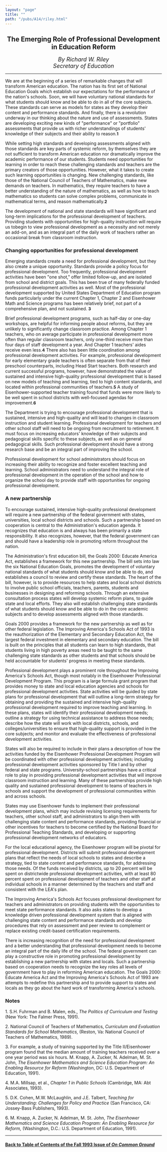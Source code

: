 ```yaml
---
layout: "page"
title: ""
path: "/pubs/A14/riley.html"
---
```

<main>
<center>
<h2>The Emerging Role of Professional Development in Education Reform</h2>
<p><i><font size="+1">By Richard W. Riley
<br/>Secretary of Education</font></i>
</p></center>
<hr/>
We are at the beginning of a series of remarkable changes that will
transform American education. The nation has its first set of National
Education Goals which establish our expectations for the performance of
the nation's schools. Soon, we will have voluntary national standards for
what students should know and be able to do in all of the core subjects.
These standards can serve as models for states as they develop their
content and performance standards. And finally, there is a revolution
underway in our thinking about the nature and use of assessments. States
are developing exciting new kinds of "performance" or "portfolio"
assessments that provide us with richer understandings of students'
knowledge of their subjects and their ability to reason.<font size="-1"><b>1</b></font>
<p>
While setting high standards and developing assessments aligned with those
standards are key parts of systemic reform, by themselves they are not
sufficient to transform American education nor dramatically improve the
academic performance of our students. Students need opportunities for
learning in order to reach these challenging standards and teachers are
the primary creators of those opportunities. However, what it takes to
create such learning opportunities is changing. New challenging standards,
like those of the National Council of Teachers of Mathematics, make new
demands on teachers. In mathematics, they require teachers to have a
better understanding of the nature of mathematics, as well as how to teach
mathematics so students can solve complex problems, communicate in
mathematical terms, and reason mathematically.<font size="-1"><b>2</b></font>
</p><p>
The development of national and state standards will have significant and
long-term implications for the professional development of teachers.
Providing students with opportunities for high-quality instruction will
require us tobegin to view professional development as a necessity and not
merely an add-on, and as an integral part of the daily work of teachers
rather an occasional break from classroom instruction.
</p><h3>Changing opportunities for professional development</h3>
Emerging standards create a need for professional development, but they
also create a unique opportunity. Standards provide a policy focus for
professional development. Too frequently, professional development
activities have been "one shot," offer limited follow-up, and are isolated
from school and district goals. This has been true of many federally
funded professional development activities as well. Most of the
professional development supported by United States Department of
Education program funds particularly under the current Chapter 1, Chapter
2 and Eisenhower Math and Science programs has been relatively brief, not
part of a comprehensive plan, and not sustained. <font size="-1">
<b>3</b></font>
<p>
Brief professional development programs, such as half-day or one-day
workshops, are helpful for informing people about reforms, but they are
unlikely to significantly change classroom practice. Among Chapter 1
teachers, who on average participate in professional development more
often than regular classroom teachers, only one-third receive more than
four days of staff development a year. And Chapter 1 teachers' aides
receive even less.<font size="-1"><b>4</b></font> There also has been
little coordination among
professional development activities. For example, professional development
for early elementary grade teachers is often separate from that of their
preschool counterparts, including Head Start teachers.
Both research and current successful programs, however, have demonstrated
the value of sustained and intensive high-quality professional development
that is based on new models of teaching and learning, tied to high content
standards, and located within professional communities of teachers.<font size="-1"><b>5</b></font> A
study of Eisenhower-supported teacher training found that funds were more
likely to be well spent in school districts with well-focused agendas for
improvement.<font size="-1"><b>6</b></font>
</p><p>
The Department is trying to encourage professional development that is
sustained, intensive and high-quality and will lead to changes in
classroom instruction and student learning. Professional development for
teachers and other school staff will need to be ongoing from recruitment
to retirement. It must focus on increasing educators' knowledge of their
subjects and pedagogical skills specific to these subjects, as well as on
general pedagogical skills. Such professional development should have a
strong research base and be an integral part of improving the school.
</p><p>
Professional development for school administrators should focus on
increasing their ability to recognize and foster excellent teaching and
learning. School administrators need to understand the integral role of
professional development in the operation of the school and how to
organize the school day to provide staff with opportunities for ongoing
professional development.
</p><h3>A new partnership</h3>
To encourage sustained, intensive high-quality professional development
will require a new partnership of the federal government with states,
universities, local school districts and schools. Such a partnership based
on cooperation is central to the Administration's education agenda. It
recognizes that education is and always has been primarily a state
responsibility. It also recognizes, however, that the federal government
can and should have a leadership role in promoting reform throughout the
nation.
<p>
The Administration's first education bill, the Goals 2000: Educate America
Act, establishes a framework for this new partnership. The bill sets into
law the six National Education Goals, promotes the development of
voluntary national standards of what students should know and be able to
do, and establishes a council to review and certify these standards. The
heart of the bill, however, is to provide resources to help states and
local school districts to involve public school officials, teachers,
parents, students and businesses in designing and reforming schools.
Through an extensive consultation process states will develop systemic
reform plans, to guide state and local efforts. They also will establish
challenging state standards of what students should know and be able to do
in the core academic subjects and to develop assessments aligned with
those standards.
</p><p>
Goals 2000 provides a framework for the new partnership as well as for
other federal legislation. The Improving America's Schools Act of 1993 is
the reauthorization of the Elementary and Secondary Education Act, the
largest federal investment in elementary and secondary education. The bill
is built on the principles that all students can learn to high standards,
that students living in high poverty areas need to be taught to the same
challenging state standards as other students and that schools should be
held accountable for students' progress in meeting these standards.
</p><p>
Professional development plays a prominent role throughout the Improving
America's Schools Act, though most notably in the Eisenhower Professional
Development Program. This program is a large formula grant program that
provides money to state and local education agencies and schools for
professional development activities. State activities will be guided by
state plans for professional development that will outline a long-term
strategy for obtaining and providing the sustained and intensive
high-quality professional development required to improve teaching and
learning. In these plans, states will identify their professional
development needs; outline a strategy for using technical assistance to
address those needs; describe how the state will work with local
districts, schools, and colleges/universities to ensure that high-quality
support is provided in the core subjects; and monitor and evaluate the
effectiveness of professional development activities.
</p><p>
States will also be required to include in their plans a description of
how the activities funded by the Eisenhower Professional Development
Program will be coordinated with other professional development
activities; including professional development activities sponsored by
Title I and by other federal and state programs. University-school
partnerships have a critical role to play in providing professional
development activities that will improve classroom instruction and
learning. Many of these partnerships provide high quality and sustained
professional development to teams of teachers in schools and support the
development of professional communities within and across schools.
</p><p>
States may use Eisenhower funds to implement their professional
development plans, which may include revising licensing requirements for
teachers, other school staff, and administrators to align them with
challenging state content and performance standards, providing financial
or other incentives for teachers to become certified by the National Board
for Professional Teaching Standards, and developing or supporting
professional development networks of educators.
</p><p>
For the local educational agency, the Eisenhower program will be pivotal
for professional development. Districts will submit professional
development plans that reflect the needs of local schools to states and
describe a strategy, tied to state content and performance standards, for
addressing those needs. Of the funds received by districts, up to 20
percent will be spent on districtwide professional development activities,
with at least 80 percent spent on professional development of teachers and
other staff at individual schools in a manner determined by the teachers
and staff and consistent with the LEA's plan.
</p><p>
The Improving America's Schools Act focuses professional development for
teachers and administrators on providing students with the opportunities
to meet state performance standards. It also asks states to develop a
knowledge driven professional development system that is aligned with
challenging state content and performance standards and develop procedures
that rely on assessment and peer review to complement or replace existing
credit-based certification requirements.
</p><p>
There is increasing recognition of the need for professional development
and a better understanding that professional development needs to become
an integral part of the daily life of the school. The federal government
can play a constructive role in promoting professional development by
establishing a new partnership with states and locals. Such a partnership
based on cooperation needs to recognize the key roles all levels of
government have to play in reforming American education. The Goals 2000:
Educate America Act and the Improving America's Schools Act of 1993 are
attempts to redefine this partnership and to provide support to states and
locals as they go about the hard work of transforming America's schools.
</p><h3> Notes</h3>
1. S.H. Fuhrman and B. Malen, eds., <i>The Politics of Curriculum and
Testing</i> (New York: The Falmer Press, 1991).
<p>
2. National Council of Teachers of Mathematics, <i>Curriculum and
Evaluation Standards for School Mathematics,</i> (Reston, Va: National
Council of Teachers of Mathematics, 1989).
</p><p>
3. For example, a study of training supported by the Title II/Eisenhower
program found that the median amount of training teachers received over a
one year period was six hours. M. Knapp, A. Zucker, N. Adelman, M. St.
John, <i>The Eisenhower Mathematics and Science Education Program: An
Enabling Resource for Reform</i> (Washington, DC: U.S. Department of
Education, 1991).
</p><p>
4. M.A. Millsap, et al., <i>Chapter 1 in Public Schools</i> (Cambridge,
MA:
Abt Associates, 1993).
</p><p>
5. D.K. Cohen, M.W. McLaughlin, and J.E. Talbert, <i>Teaching for
Understanding: Challenges for Policy and Practice</i> (San Francisco, CA:
Jossey-Bass Publishers, 1993).
</p><p>
6. M. Knapp, A. Zucker, N. Adelman, M. St. John, <i>The Eisenhower
Mathematics and Science Education Program: An Enabling Resource for
Reform,</i> (Washington, D.C.: U.S. Department of Education, 1991).
</p><hr/>
<h4><a href="/pubs/A14/">Back to
Table of Contents of the Fall 1993 Issue of <i>On Common
Ground</i></a>
</h4>
</main>
